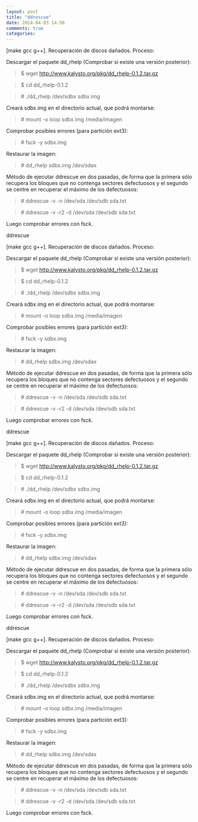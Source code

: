 ```yaml
---
layout: post
title: "ddrescue"
date: 2014-04-03 14:50
comments: true
categories: 
---
```

[make gcc g++]. Recuperación de discos dañados. Proceso: 

Descargar el paquete dd_rhelp (Comprobar si existe una versión posterior): 

>$ wget http://www.kalysto.org/pkg/dd_rhelp-0.1.2.tar.gz 

>$ cd dd_rhelp-0.1.2 

>\# ./dd_rhelp /dev/sdbx sdbx.img 

Creará sdbx.img en el directorio actual, que podrá montarse: 

>\# mount -o loop sdbx.img /media/imagen 

Comprobar posibles errores (para partición ext3): 

>\# fsck -y sdbx.img 

Restaurar la imagen: 

>\# dd_rhelp sdbx.img /dev/sdax

Método de ejecutar ddrescue en dos pasadas, de forma que la primera sólo recupera los bloques que no contenga sectores defectuosos y el segundo se centre en recuperar el máximo de los defectuosos:

>\# ddrescue -v -n /dev/sda /dev/sdb sda.txt

>\# ddrescue -v -r2 -d /dev/sda /dev/sdb sda.txt

Luego comprobar errores con fsck.

ddrescue

[make gcc g++]. Recuperación de discos dañados. Proceso: 

Descargar el paquete dd_rhelp (Comprobar si existe una versión posterior): 

>$ wget http://www.kalysto.org/pkg/dd_rhelp-0.1.2.tar.gz 

>$ cd dd_rhelp-0.1.2 

>\# ./dd_rhelp /dev/sdbx sdbx.img 

Creará sdbx.img en el directorio actual, que podrá montarse: 

>\# mount -o loop sdbx.img /media/imagen 

Comprobar posibles errores (para partición ext3): 

>\# fsck -y sdbx.img 

Restaurar la imagen: 

>\# dd_rhelp sdbx.img /dev/sdax

Método de ejecutar ddrescue en dos pasadas, de forma que la primera sólo recupera los bloques que no contenga sectores defectuosos y el segundo se centre en recuperar el máximo de los defectuosos:

>\# ddrescue -v -n /dev/sda /dev/sdb sda.txt

>\# ddrescue -v -r2 -d /dev/sda /dev/sdb sda.txt

Luego comprobar errores con fsck.

ddrescue

[make gcc g++]. Recuperación de discos dañados. Proceso: 

Descargar el paquete dd_rhelp (Comprobar si existe una versión posterior): 

>$ wget http://www.kalysto.org/pkg/dd_rhelp-0.1.2.tar.gz 

>$ cd dd_rhelp-0.1.2 

>\# ./dd_rhelp /dev/sdbx sdbx.img 

Creará sdbx.img en el directorio actual, que podrá montarse: 

>\# mount -o loop sdbx.img /media/imagen 

Comprobar posibles errores (para partición ext3): 

>\# fsck -y sdbx.img 

Restaurar la imagen: 

>\# dd_rhelp sdbx.img /dev/sdax

Método de ejecutar ddrescue en dos pasadas, de forma que la primera sólo recupera los bloques que no contenga sectores defectuosos y el segundo se centre en recuperar el máximo de los defectuosos:

>\# ddrescue -v -n /dev/sda /dev/sdb sda.txt

>\# ddrescue -v -r2 -d /dev/sda /dev/sdb sda.txt

Luego comprobar errores con fsck.

ddrescue

[make gcc g++]. Recuperación de discos dañados. Proceso: 

Descargar el paquete dd_rhelp (Comprobar si existe una versión posterior): 

>$ wget http://www.kalysto.org/pkg/dd_rhelp-0.1.2.tar.gz 

>$ cd dd_rhelp-0.1.2 

>\# ./dd_rhelp /dev/sdbx sdbx.img 

Creará sdbx.img en el directorio actual, que podrá montarse: 

>\# mount -o loop sdbx.img /media/imagen 

Comprobar posibles errores (para partición ext3): 

>\# fsck -y sdbx.img 

Restaurar la imagen: 

>\# dd_rhelp sdbx.img /dev/sdax

Método de ejecutar ddrescue en dos pasadas, de forma que la primera sólo recupera los bloques que no contenga sectores defectuosos y el segundo se centre en recuperar el máximo de los defectuosos:

>\# ddrescue -v -n /dev/sda /dev/sdb sda.txt

>\# ddrescue -v -r2 -d /dev/sda /dev/sdb sda.txt

Luego comprobar errores con fsck.

